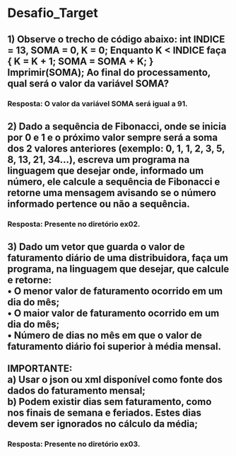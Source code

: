 # Desafio_Target

## 1) Observe o trecho de código abaixo: int INDICE = 13, SOMA = 0, K = 0; Enquanto K < INDICE faça { K = K + 1; SOMA = SOMA + K; } Imprimir(SOMA); Ao final do processamento, qual será o valor da variável SOMA?
### Resposta: O valor da variável SOMA será igual a 91.

## 2) Dado a sequência de Fibonacci, onde se inicia por 0 e 1 e o próximo valor sempre será a soma dos 2 valores anteriores (exemplo: 0, 1, 1, 2, 3, 5, 8, 13, 21, 34...), escreva um programa na linguagem que desejar onde, informado um número, ele calcule a sequência de Fibonacci e retorne uma mensagem avisando se o número informado pertence ou não a sequência.
### Resposta: Presente no diretório ex02.

## 3) Dado um vetor que guarda o valor de faturamento diário de uma distribuidora, faça um programa, na linguagem que desejar, que calcule e retorne: </br> • O menor valor de faturamento ocorrido em um dia do mês; </br> • O maior valor de faturamento ocorrido em um dia do mês; </br> • Número de dias no mês em que o valor de faturamento diário foi superior à média mensal. </br>  </br> IMPORTANTE: </br> a) Usar o json ou xml disponível como fonte dos dados do faturamento mensal; </br> b) Podem existir dias sem faturamento, como nos finais de semana e feriados. Estes dias devem ser ignorados no cálculo da média;
### Resposta: Presente no diretório ex03.
